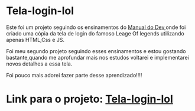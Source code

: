 # Tela-login-lol

<p>Este foi um projeto seguindo os ensinamentos do <a href="https://www.youtube.com/c/ManualdoDev">Manual do Dev</a>,onde foi criado uma cópia da tela de login do famoso Leage Of legends utilizando apenas HTML,Css e JS.</p>

<p>Foi meu segundo projeto seguindo esses ensinamentos e estou gostando bastante,quando me aprofundar mais nos estudos voltarei e implementarei novos detalhes a essa tela.</p>

<p>Foi pouco mais adorei fazer parte desse aprendizado!!!!</p>

<h1>Link para o projeto: <a href="https://tela-login-league-of-legends.netlify.app/">Tela-login-lol</a></h1>
